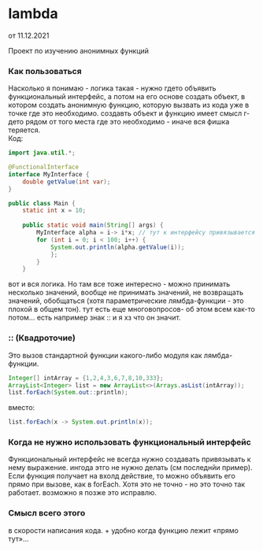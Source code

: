 # lambda

от 11.12.2021

Проект по изучению анонимных функций

### Как пользоваться
Насколько я понимаю - логика такая - нужно гдето объявить функциональный интерфейс, а потом на его основе создать 
объект, в котором создать анонимную функцию, которую вызвать из кода уже в точке где это необходимо. создавть объект 
и функцию имеет смысл г-дето рядом от того места где это необходимо - иначе вся фишка теряется.  
Код:
```java
import java.util.*;

@FunctionalInterface
interface MyInterface {
    double getValue(int var);
}

public class Main {
    static int x = 10;
    
    public static void main(String[] args) {
        MyInterface alpha = i-> i*x; // тут к интерфейсу привязывается конкретная функция
        for (int i = 0; i < 100; i++) {
            System.out.println(alpha.getValue(i));
            };
        }
    }
```
вот и вся логика. Но там все тоже интересно - можно принимать несколько значений, вообще не принимать значений, не 
возвращать значений, обобщаться (хотя параметрические лямбда-функции - это плохой в общем тон). 
тут есть еще многовопросов- об этом всем как-то потом... есть например знак :: и я хз что он значит.

### :: (Квадроточие)
Это вызов стандартной функции какого-либо модуля как лямбда-функции.
```java
Integer[] intArray = {1,2,4,3,6,7,8,10,333};
ArrayList<Integer> list = new ArrayList<>(Arrays.asList(intArray));
list.forEach(System.out::println);
```
вместо:
```java
list.forEach(x -> System.out.println(x));
```
### Когда не нужно использовать функциональный интерфейс
Функциональный интерфейс не всегда нужно создавать привязывать к нему выражение. ингода этго не нужно делать (см 
последнйи пример). Если функция получает на вхолд действие, то можно объявить его прямо при вызове, как в forEach. 
Хотя это не точно - но это точно так работает. возможно я позже это исправлю.


### Смысл всего этого
в скорости написания кода. + удобно когда функцию лежит «прямо тут»…
